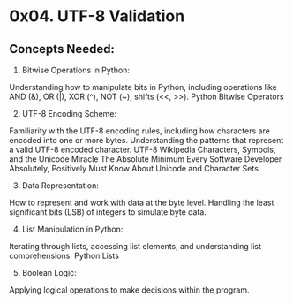 # 0x04. UTF-8 Validation

## Concepts Needed:
1. Bitwise Operations in Python:

Understanding how to manipulate bits in Python, including operations like AND (&), OR (|), XOR (^), NOT (~), shifts (<<, >>).
Python Bitwise Operators

2. UTF-8 Encoding Scheme:

Familiarity with the UTF-8 encoding rules, including how characters are encoded into one or more bytes.
Understanding the patterns that represent a valid UTF-8 encoded character.
UTF-8 Wikipedia
Characters, Symbols, and the Unicode Miracle
The Absolute Minimum Every Software Developer Absolutely, Positively Must Know About Unicode and Character Sets

3. Data Representation:

How to represent and work with data at the byte level.
Handling the least significant bits (LSB) of integers to simulate byte data.

4. List Manipulation in Python:

Iterating through lists, accessing list elements, and understanding list comprehensions.
Python Lists

5. Boolean Logic:

Applying logical operations to make decisions within the program.